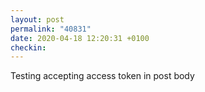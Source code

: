 ```yaml
---
layout: post
permalink: "40831"
date: 2020-04-18 12:20:31 +0100
checkin:  
---
```


Testing accepting access token in post body